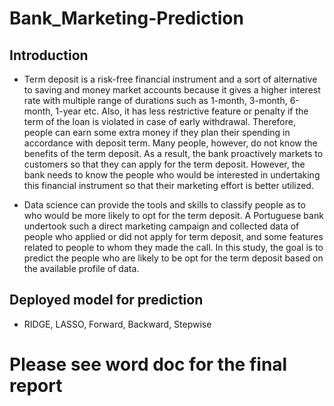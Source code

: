 # Bank_Marketing-Prediction

## Introduction
- Term deposit is a risk-free financial instrument and a sort of alternative to saving and money market accounts because it gives a higher interest rate with multiple range of durations such as 1-month, 3-month, 6-month, 1-year etc. Also, it has less restrictive feature or penalty if the term of the loan is violated in case of early withdrawal. Therefore, people can earn some extra money if they plan their spending in accordance with deposit term. Many people, however, do not know the benefits of the term deposit. As a result, the bank proactively markets to customers so that they can apply for the term deposit. However, the bank needs to know the people who would be interested in undertaking this financial instrument so that their marketing effort is better utilized. 

- Data science can provide the tools and skills to classify people as to who would be more likely to opt for the term deposit. A Portuguese bank undertook such a direct marketing campaign and collected data of people who applied or did not apply for term deposit, and some features related to people to whom they made the call. In this study, the goal is to predict the people who are likely to be opt for the term deposit based on the available profile of data.

## Deployed model for prediction
- RIDGE, LASSO, Forward, Backward, Stepwise

# __Please see word doc for the final report__
